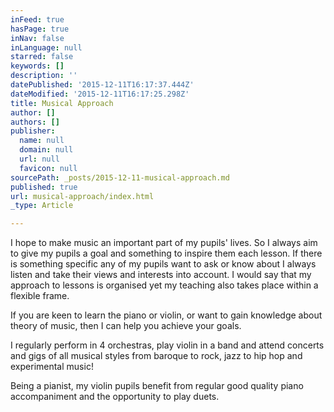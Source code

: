 ```yaml
---
inFeed: true
hasPage: true
inNav: false
inLanguage: null
starred: false
keywords: []
description: ''
datePublished: '2015-12-11T16:17:37.444Z'
dateModified: '2015-12-11T16:17:25.298Z'
title: Musical Approach
author: []
authors: []
publisher:
  name: null
  domain: null
  url: null
  favicon: null
sourcePath: _posts/2015-12-11-musical-approach.md
published: true
url: musical-approach/index.html
_type: Article

---
```

I hope to make music an important part of my pupils' lives. So I always aim to give my pupils a goal and something to inspire them each lesson. If there is something specific any of my pupils want to ask or know about I always listen and take their views and interests into account. I would say that my approach to lessons is organised yet my teaching also takes place within a flexible frame.

If you are keen to learn the piano or violin, or want to gain knowledge about theory of music, then I can help you achieve your goals.

I regularly perform in 4 orchestras, play violin in a band and attend concerts and gigs of all musical styles from baroque to rock, jazz to hip hop and experimental music!

Being a pianist, my violin pupils benefit from regular good quality piano accompaniment and the opportunity to play duets.